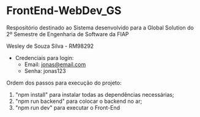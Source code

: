 # FrontEnd-WebDev_GS
Respositório destinado ao Sistema desenvolvido para a Global Solution do 2º Semestre de Engenharia de Software da FIAP

Wesley de Souza Silva - RM98292

- Credenciais para login: 
  - Email: jonas@email.com
  - Senha: jonas123

Ordem dos passos para execução do projeto:

1. "npm install" para instalar todas as dependências necessárias;
2. "npm run backend" para colocar o backend no ar;
3. "npm run dev" para executar o Front-End

